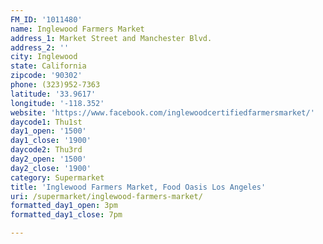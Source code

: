 ```yaml
---
FM_ID: '1011480'
name: Inglewood Farmers Market
address_1: Market Street and Manchester Blvd.
address_2: ''
city: Inglewood
state: California
zipcode: '90302'
phone: (323)952-7363
latitude: '33.9617'
longitude: '-118.352'
website: 'https://www.facebook.com/inglewoodcertifiedfarmersmarket/'
daycode1: Thu1st
day1_open: '1500'
day1_close: '1900'
daycode2: Thu3rd
day2_open: '1500'
day2_close: '1900'
category: Supermarket
title: 'Inglewood Farmers Market, Food Oasis Los Angeles'
uri: /supermarket/inglewood-farmers-market/
formatted_day1_open: 3pm
formatted_day1_close: 7pm

---
```

